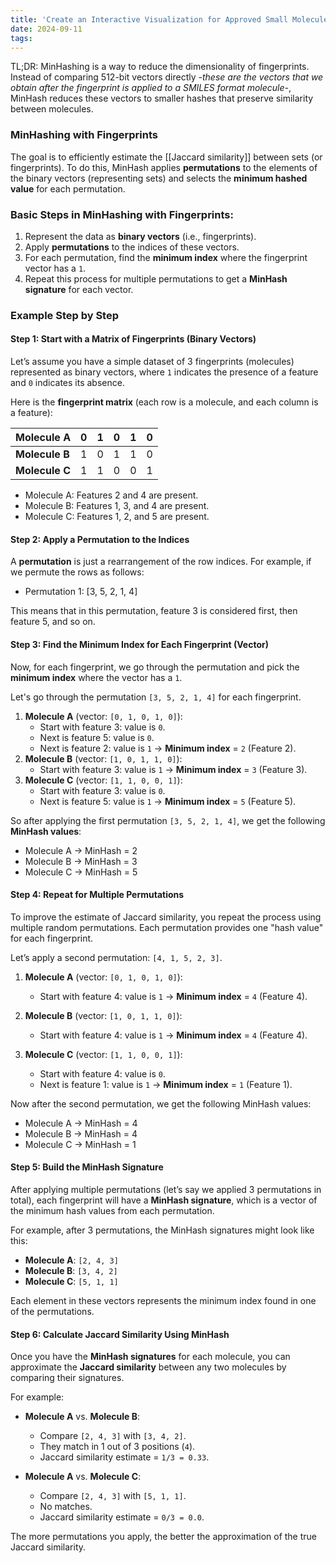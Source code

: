 ```yaml
---
title: 'Create an Interactive Visualization for Approved Small Molecule Drugs'
date: 2024-09-11
tags:
---
```


TL;DR: 
MinHashing is a way to reduce the dimensionality of fingerprints. Instead of comparing 512-bit vectors directly _-these are the vectors that we obtain after the fingerprint is applied to a SMILES format molecule-_, MinHash reduces these vectors to smaller hashes that preserve similarity between molecules.

### MinHashing with Fingerprints
The goal is to efficiently estimate the [[Jaccard similarity]] between sets (or fingerprints). 
To do this, MinHash applies **permutations** to the elements of the binary vectors (representing sets) and selects the **minimum hashed value** for each permutation.

### Basic Steps in MinHashing with Fingerprints:
1. Represent the data as **binary vectors** (i.e., fingerprints).
2. Apply **permutations** to the indices of these vectors.
3. For each permutation, find the **minimum index** where the fingerprint vector has a `1`.
4. Repeat this process for multiple permutations to get a **MinHash signature** for each vector.

### Example Step by Step
#### Step 1: Start with a Matrix of Fingerprints (Binary Vectors)

Let’s assume you have a simple dataset of 3 fingerprints (molecules) represented as binary vectors, where `1` indicates the presence of a feature and `0` indicates its absence.

Here is the **fingerprint matrix** (each row is a molecule, and each column is a feature):

| Molecule A     | 0   | 1   | 0   | 1   | 0   |
| -------------- | --- | --- | --- | --- | --- |
| **Molecule B** | 1   | 0   | 1   | 1   | 0   |
| **Molecule C** | 1   | 1   | 0   | 0   | 1   |
- Molecule A: Features 2 and 4 are present.
- Molecule B: Features 1, 3, and 4 are present.
- Molecule C: Features 1, 2, and 5 are present.
#### Step 2: Apply a Permutation to the Indices

A **permutation** is just a rearrangement of the row indices. For example, if we permute the rows as follows:

- Permutation 1: [3, 5, 2, 1, 4]

This means that in this permutation, feature 3 is considered first, then feature 5, and so on.
#### Step 3: Find the Minimum Index for Each Fingerprint (Vector)

Now, for each fingerprint, we go through the permutation and pick the **minimum index** where the vector has a `1`.

Let's go through the permutation `[3, 5, 2, 1, 4]` for each fingerprint.

1. **Molecule A** (vector: `[0, 1, 0, 1, 0]`):
    - Start with feature 3: value is `0`.
    - Next is feature 5: value is `0`.
    - Next is feature 2: value is `1` → **Minimum index** = `2` (Feature 2).
2. **Molecule B** (vector: `[1, 0, 1, 1, 0]`):
    - Start with feature 3: value is `1` → **Minimum index** = `3` (Feature 3).
3. **Molecule C** (vector: `[1, 1, 0, 0, 1]`):
    - Start with feature 3: value is `0`.
    - Next is feature 5: value is `1` → **Minimum index** = `5` (Feature 5).

So after applying the first permutation `[3, 5, 2, 1, 4]`, we get the following **MinHash values**:

- Molecule A → MinHash = 2
- Molecule B → MinHash = 3
- Molecule C → MinHash = 5
#### Step 4: Repeat for Multiple Permutations

To improve the estimate of Jaccard similarity, you repeat the process using multiple random permutations. Each permutation provides one "hash value" for each fingerprint.

Let’s apply a second permutation: `[4, 1, 5, 2, 3]`.

1. **Molecule A** (vector: `[0, 1, 0, 1, 0]`):
    
    - Start with feature 4: value is `1` → **Minimum index** = `4` (Feature 4).
2. **Molecule B** (vector: `[1, 0, 1, 1, 0]`):
    
    - Start with feature 4: value is `1` → **Minimum index** = `4` (Feature 4).
3. **Molecule C** (vector: `[1, 1, 0, 0, 1]`):
    
    - Start with feature 4: value is `0`.
    - Next is feature 1: value is `1` → **Minimum index** = `1` (Feature 1).

Now after the second permutation, we get the following MinHash values:

- Molecule A → MinHash = 4
- Molecule B → MinHash = 4
- Molecule C → MinHash = 1

#### Step 5: Build the MinHash Signature

After applying multiple permutations (let’s say we applied 3 permutations in total), each fingerprint will have a **MinHash signature**, which is a vector of the minimum hash values from each permutation.

For example, after 3 permutations, the MinHash signatures might look like this:

- **Molecule A**: `[2, 4, 3]`
- **Molecule B**: `[3, 4, 2]` 
- **Molecule C**: `[5, 1, 1]`

Each element in these vectors represents the minimum index found in one of the permutations.

#### Step 6: Calculate Jaccard Similarity Using MinHash

Once you have the **MinHash signatures** for each molecule, you can approximate the **Jaccard similarity** between any two molecules by comparing their signatures.

For example:

- **Molecule A** vs. **Molecule B**:
    
    - Compare `[2, 4, 3]` with `[3, 4, 2]`.
    - They match in 1 out of 3 positions (`4`).
    - Jaccard similarity estimate = `1/3 = 0.33`.
- **Molecule A** vs. **Molecule C**:
    
    - Compare `[2, 4, 3]` with `[5, 1, 1]`.
    - No matches.
    - Jaccard similarity estimate = `0/3 = 0.0`.

The more permutations you apply, the better the approximation of the true Jaccard similarity.

